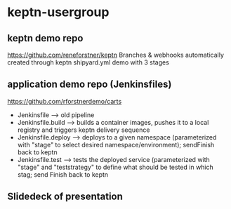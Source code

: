 # keptn-usergroup

## keptn demo repo
https://github.com/reneforstner/keptn
Branches & webhooks automatically created through keptn
shipyard.yml demo with 3 stages

## application demo repo (Jenkinsfiles)
https://github.com/rforstnerdemo/carts

- Jenkinsfile --> old pipeline
- Jenkinsfile.build --> builds a container images, pushes it to a local registry and triggers keptn delivery sequence
- Jenkinsfile.deploy --> deploys to a given namespace (parameterized with "stage" to select desired namespace/environment); sendFinish back to keptn
- Jenkinsfile.test --> tests the deployed service (parameterized with "stage" and "teststrategy" to define what should be tested in which stag; send Finish back to keptn

## Slidedeck of presentation

